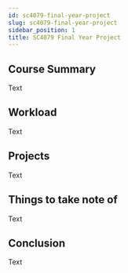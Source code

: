 ```yaml
---
id: sc4079-final-year-project
slug: sc4079-final-year-project
sidebar_position: 1
title: SC4079 Final Year Project
---
```


## Course Summary

Text

## Workload

Text

## Projects

Text

## Things to take note of

Text

## Conclusion

Text
